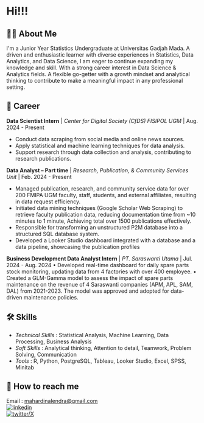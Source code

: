 
# Hi!!!

## 🧒🏻 About Me
I'm a Junior Year Statistics Undergraduate at Universitas Gadjah Mada. A driven and enthusiastic learner with diverse experiences in Statistics, Data Analytics, and Data Science, I am eager to continue expanding my knowledge and skill. With a strong career interest in Data Science & Analytics fields. A flexible go-getter with a growth mindset and analytical thinking to contribute to make a meaningful impact in any professional setting.


## 💼 Career

**Data Scientist Intern** | *Center for Digital Society (CfDS) FISIPOL UGM* | Aug. 2024 - Present
* Conduct data scraping from social media and online news sources.
* Apply statistical and machine learning techniques for data analysis.
* Support research through data collection and analysis, contributing to research publications.

**Data Analyst – Part time** | *Research, Publication, & Community Services Unit* | Feb. 2024 - Present
* Managed publication, research, and community service data for over 200 FMIPA UGM faculty, staff, students, and external affiliates, resulting in data request efficiency.
* Initiated data mining techniques (Google Scholar Web Scraping) to retrieve faculty publication data, reducing documentation time from ~10 minutes to 1 minute, Achieving total over 1500 publications effectively.
* Responsible for transforming an unstructured P2M database into a structured SQL database system.
* Developed a Looker Studio dashboard integrated with a database and a data pipeline, showcasing the publication profiles 

**Business Development Data Analyst Intern** | *PT. Saraswanti Utama* | Jul. 2024 - Aug. 2024
•	Developed real-time dashboard for daily spare parts stock monitoring, updating data from 4 factories with over 400 employee. 
•	Created a GLM-Gamma model to assess the impact of spare parts maintenance on the revenue of 4 Saraswanti companies (APM, APL, SAM, DAL) from 2021-2023. The model was approved and adopted for data-driven maintenance policies.





## 🛠 Skills
* *Technical Skills* 	: Statistical Analysis, Machine Learning, Data Processing, Business Analysis
* *Soft Skills* 	: Analytical thinking, Attention to detail, Teamwork, Problem Solving, Communication
* *Tools*	: R, Python, PostgreSQL, Tableau, Looker Studio, Excel, SPSS, Minitab





## 🚀 How to reach me
Email : mahardinalendra@gmail.com \
[![linkedin](https://img.shields.io/badge/linkedin-0A66C2?style=for-the-badge&logo=linkedin&logoColor=white)](https://www.linkedin.com/in/mahardinalendra/)\
[![twitter/X](https://img.shields.io/badge/twitter-1DA1F2?style=for-the-badge&logo=twitter&logoColor=white)](hhttps://x.com/mahardinalen)

